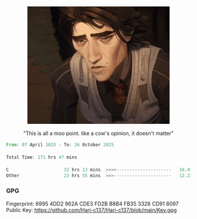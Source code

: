 <p align="center"> <img height="40%" src="https://github.com/Hari-c137/Hari-c137/blob/main/viktor-arcane.gif" /> </p> 
<p align="center"> "This is all a moo point. like a cow's opinion, it doesn't matter" </p>

<!--START_SECTION:waka-->

```rust
From: 07 April 2025 - To: 26 October 2025

Total Time: 171 hrs 47 mins

C                     32 hrs 13 mins  >>>>---------------------   16.47 %
Other                 23 hrs 55 mins  >>>----------------------   12.23 %
```

<!--END_SECTION:waka-->

### GPG <br />
Fingerprint:     6995 4DD2 962A CDE3 FD2B B8B4 FB35 3328 CD91 8097 <br />
Public Key:      https://github.com/Hari-c137/Hari-c137/blob/main/Key.gpg
